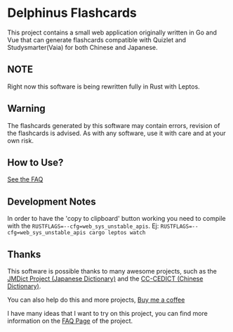 # Delphinus Flashcards

This project contains a small web application originally written in Go and Vue that can generate flashcards compatible with Quizlet and Studysmarter(Vaia) for both Chinese and Japanese.

## NOTE

Right now this software is being rewritten fully in Rust with Leptos. 

## Warning

The flashcards generated by this software may contain errors, revision of the flashcards is advised. As with any software, use it with care and at your own risk.

## How to Use?

[See the FAQ](https://delphinus.mariinkys.dev/faq)

## Development Notes

In order to have the 'copy to clipboard' button working you need to compile with the `RUSTFLAGS=--cfg=web_sys_unstable_apis`.
Ej: `RUSTFLAGS=--cfg=web_sys_unstable_apis cargo leptos watch`

## Thanks

This software is possible thanks to many awesome projects, such as the [JMDict Project (Japanese Dictionary)](https://www.edrdg.org/jmdict/j_jmdict.html) and the [CC-CEDICT (Chinese Dictionary)](https://www.mdbg.net/chinese/dictionary?page=cedict).

You can also help do this and more projects, [Buy me a coffee](https://www.buymeacoffee.com/mariinkys)

I have many ideas that I want to try on this project, you can find more information on the [FAQ Page](https://delphinus.mariinkys.dev/faq) of the project.